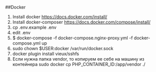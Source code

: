 ##Docker
1. Install docker https://docs.docker.com/install/
2. Install docker-composer https://docs.docker.com/compose/install/
3. cp .env.example .env
4. edit .env
5. $ docker-compose -f docker-compose.nginx-proxy.yml -f docker-compose.yml up
6. sudo chown $USER:docker /var/run/docker.sock
7. docker plugin install vieux/sshfs
8. Если нужна папка vendor, то копируем ее себе на машину из контейнера sudo docker cp PHP_CONTAINER_ID:/app/vendor ./
